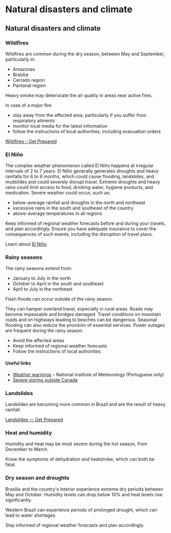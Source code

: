 # Natural disasters and climate

## Natural disasters and climate

### Wildfires

Wildfires are common during the dry season, between May and September, particularly in:

* Amazonas
* Brasilia
* Cerrado region
* Pantanal region

Heavy smoke may deteriorate the air quality in areas near active fires.

In case of a major fire:

* stay away from the affected area, particularly if you suffer from respiratory ailments
* monitor local media for the latest information
* follow the instructions of local authorities, including evacuation orders

[Wildfires – Get Prepared](https://www.getprepared.gc.ca/cnt/hzd/wldfrs-prp-en.aspx)

### El Niño

The complex weather phenomenon called El Niño happens at irregular intervals of 2 to 7 years. El Niño generally generates droughts and heavy rainfalls for 6 to 9 months, which could cause flooding, landslides, and mudslides and could severely disrupt travel. Extreme droughts and heavy rains could limit access to food, drinking water, hygiene products, and medication. Severe weather could occur, such as:

* below-average rainfall and droughts in the north and northeast
* excessive rains in the south and southeast of the country
* above-average temperatures in all regions

Keep informed of regional weather forecasts before and during your travels, and plan accordingly. Ensure you have adequate insurance to cover the consequences of such events, including the disruption of travel plans.

Learn about [El Niño](https://www.canada.ca/en/environment-climate-change/services/weather-general-tools-resources/el-nino.html)

### Rainy seasons

The rainy seasons extend from:

* January to July in the north
* October to April in the south and southeast
* April to July in the northeast

Flash floods can occur outside of the rainy season.

They can hamper overland travel, especially in rural areas. Roads may become impassable and bridges damaged. Travel conditions on mountain roads and on highways leading to beaches can be dangerous. Seasonal flooding can also reduce the provision of essential services. Power outages are frequent during the rainy season.

* Avoid the affected areas
* Keep informed of regional weather forecasts
* Follow the instructions of local authorities

#### Useful links

* [Weather warnings](https://portal.inmet.gov.br/) – National Institute of Meteorology (Portuguese only)
* [Severe storms outside Canada](https://travel.gc.ca/travelling/health-safety/hurricanes-typhoons-cyclones-monsoons?_ga=2.238562688.1604296173.1718630005-1405742948.1680118138)

### Landslides

Landslides are becoming more common in Brazil and are the result of heavy rainfall.

[Landslides — Get Prepared](https://www.getprepared.gc.ca/cnt/hzd/lndslds-prp-en.aspx)

### Heat and humidity

Humidity and heat may be most severe during the hot season, from December to March.

Know the symptoms of dehydration and heatstroke, which can both be fatal.

### Dry season and droughts

Brasilia and the country's interior experience extreme dry periods between May and October. Humidity levels can drop below 10% and heat levels rise significantly.

Western Brazil can experience periods of prolonged drought, which can lead to water shortages.

Stay informed of regional weather forecasts and plan accordingly.